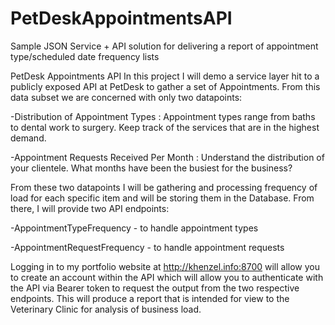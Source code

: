 # PetDeskAppointmentsAPI
Sample JSON Service + API solution for delivering a report of appointment type/scheduled date frequency lists


PetDesk Appointments API
In this project I will demo a service layer hit to a publicly exposed API at PetDesk to gather a set of Appointments. From this data subset we are concerned with only two datapoints:

-Distribution of Appointment Types : Appointment types range from baths to dental work to surgery. Keep track of the services that are in the highest demand.

-Appointment Requests Received Per Month : Understand the distribution of your clientele. What months have been the busiest for the business?

From these two datapoints I will be gathering and processing frequency of load for each specific item and will be storing
them in the Database. From there, I will provide two API endpoints:

-AppointmentTypeFrequency - to handle appointment types

-AppointmentRequestFrequency - to handle appointment requests

Logging in to my portfolio website at http://khenzel.info:8700 will allow you to create an account within the API which will allow you to authenticate with the API via Bearer
token to request the output from the two respective endpoints. This will produce a report that is intended for view to
the Veterinary Clinic for analysis of business load.
